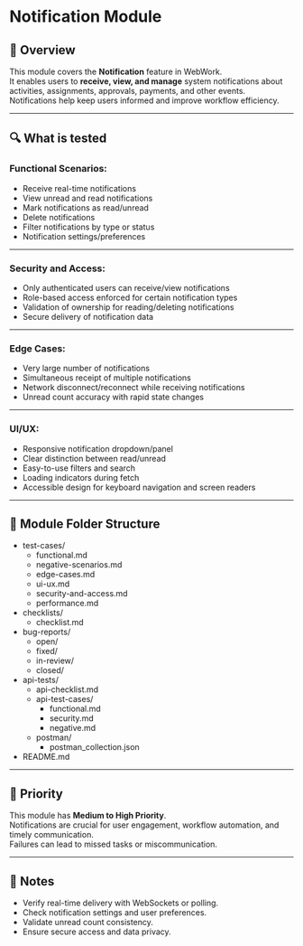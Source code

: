 # Notification Module

## 📌 Overview

This module covers the **Notification** feature in WebWork.  
It enables users to **receive, view, and manage** system notifications about activities, assignments, approvals, payments, and other events.  
Notifications help keep users informed and improve workflow efficiency.

---

## 🔍 What is tested

### Functional Scenarios:
- Receive real-time notifications
- View unread and read notifications
- Mark notifications as read/unread
- Delete notifications
- Filter notifications by type or status
- Notification settings/preferences

---

### Security and Access:
- Only authenticated users can receive/view notifications
- Role-based access enforced for certain notification types
- Validation of ownership for reading/deleting notifications
- Secure delivery of notification data

---

### Edge Cases:
- Very large number of notifications
- Simultaneous receipt of multiple notifications
- Network disconnect/reconnect while receiving notifications
- Unread count accuracy with rapid state changes

---

### UI/UX:
- Responsive notification dropdown/panel
- Clear distinction between read/unread
- Easy-to-use filters and search
- Loading indicators during fetch
- Accessible design for keyboard navigation and screen readers

---

## 📁 Module Folder Structure
- test-cases/
  - functional.md
  - negative-scenarios.md
  - edge-cases.md
  - ui-ux.md
  - security-and-access.md
  - performance.md
- checklists/
  - checklist.md
- bug-reports/
  - open/
  - fixed/
  - in-review/
  - closed/
- api-tests/
  - api-checklist.md
  - api-test-cases/
    - functional.md
    - security.md
    - negative.md
  - postman/
    - postman_collection.json
- README.md

---

## 🧪 Priority

This module has **Medium to High Priority**.  
Notifications are crucial for user engagement, workflow automation, and timely communication.  
Failures can lead to missed tasks or miscommunication.

---

## 📎 Notes

- Verify real-time delivery with WebSockets or polling.
- Check notification settings and user preferences.
- Validate unread count consistency.
- Ensure secure access and data privacy.